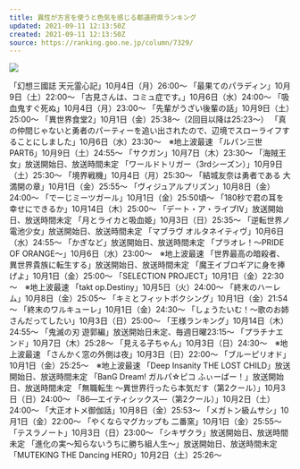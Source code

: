 ```yaml
---
title: 異性が方言を使うと色気を感じる都道府県ランキング
updated: 2021-09-11 12:13:50Z
created: 2021-09-11 12:13:50Z
source: https://ranking.goo.ne.jp/column/7329/
---
```


![](https://ranking.xgoo.jp/tool/images/column/2021/08/20210831_colmun_main2.jpg)

「幻想三國誌 天元霊心記」10月4日（月）26:00～
「最果てのパラディン」10月9日（土）22:00～
「古見さんは、コミュ症です。」10月6日（水）24:00～
「吸血鬼すぐ死ぬ」10月4日（月）23:00～
「先輩がうざい後輩の話」10月9日（土）25:00～
「異世界食堂2」10月1日（金）25:38～（2回目以降は25:23～）
「真の仲間じゃないと勇者のパーティーを追い出されたので、辺境でスローライフすることにしました」10月6日（水）23:30～　※地上波最速
「ルパン三世 PART6」10月9日（土）24:55～
「サクガン」10月7日（木）23:30～
「海賊王女」放送開始日、放送時間未定
「ワールドトリガー（3rdシーズン）」10月9日（土）25:30～
「境界戦機」10月4日（月）25:30～
「結城友奈は勇者である 大満開の章」10月1日（金）25:55～
「ヴィジュアルプリズン」10月8日（金）24:00～
「でーじミーツガール」10月1日（金）25:50頃～
「180秒で君の耳を幸せにできるか」10月14日（木）25:00～
「デート・ア・ライブIV」放送開始日、放送時間未定
「月とライカと吸血姫」10月3日（日）25:35～
「逆転世界ノ電池少女」放送開始日、放送時間未定
「マブラヴ オルタネイティヴ」10月6日（水）24:55～
「かぎなど」放送開始日、放送時間未定
「プラオレ！～PRIDE OF ORANGE～」10月6日（水）23:00～　※地上波最速
「世界最高の暗殺者、異世界貴族に転生する」放送開始日、放送時間未定
「魔王イブロギアに身を捧げよ」10月1日（金）25:00～
「SELECTION PROJECT」10月1日（金）22:30～　※地上波最速
「takt op.Destiny」10月5日（火）24:00～
「終末のハーレム」10月8日（金）25:05～
「キミとフィットボクシング」10月1日（金）21:54～
「終末のワルキューレ」10月1日（金）24:30～
「しょうたいむ！～歌のお姉さんだってしたい」10月3日（日）25:00～
「王様ランキング」10月14日（木）24:55～
「鬼滅の刃 遊郭編」放送開始日未定、毎週日曜23:15～
「プラチナエンド」10月7日（木）25:28～
「見える子ちゃん」10月3日（日）24:30～　※地上波最速
「さんかく窓の外側は夜」10月3日（日）22:00～
「ブルーピリオド」10月1日（金）25:25～　※地上波最速
「Deep Insanity THE LOST CHILD」放送開始日、放送時間未定
「BanG Dream! ガルパ☆ピコ ふぃーばー！」放送開始日、放送時間未定
「無職転生 ～異世界行ったら本気だす（第2クール）」10月3日（日）24:00～
「86―エイティシックス―（第2クール）」10月2日（土）24:00～
「大正オトメ御伽話」10月8日（金）25:53～
「メガトン級ムサシ」10月1日（金）22:00～
「やくならマグカップも 二番窯」10月1日（金）25:55～
「テスラノート」10月3日（日）23:00～
「シキザクラ」放送開始日、放送時間未定
「進化の実～知らないうちに勝ち組人生～」放送開始日、放送時間未定
「MUTEKING THE Dancing HERO」10月2日（土）25:26～